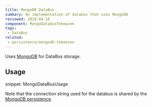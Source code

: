 ```yaml
---
title: MongoDB DataBus
summary: An implementation of databus that uses MongoDB
reviewed: 2018-04-16
component: MongoDatabusTekmaven
tags:
 - DataBus
related:
 - persistence/mongodb-tekmaven
---
```


Uses [MongoDB](https://www.mongodb.com/) for DataBus storage.


## Usage

snippet: MongoDataBusUsage


Note that the connection string used for the databus is shared by the [MongoDB persistence](/persistence/mongodb-tekmaven).